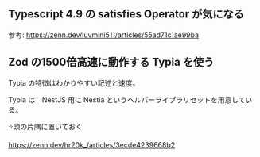 ## Typescript 4.9 の satisfies Operator が気になる

参考: https://zenn.dev/luvmini511/articles/55ad71c1ae99ba

## Zod の1500倍高速に動作する Typia を使う

Typia の特徴はわかりやすい記述と速度。

Typia は　NestJS 用に Nestia というヘルパーライブラリセットを用意している。

⭐️頭の片隅に置いておく

https://zenn.dev/hr20k_/articles/3ecde4239668b2
